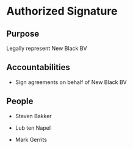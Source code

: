 # Authorized Signature 

## Purpose 

Legally represent New Black BV 



## Accountabilities 

* Sign agreements on behalf of New Black BV

 

## People 

* Steven Bakker

* Lub ten Napel

* Mark Gerrits

